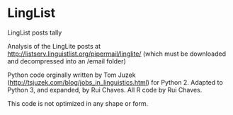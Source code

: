 # LingList
LingList posts tally

Analysis of the LingLite posts at http://listserv.linguistlist.org/pipermail/linglite/ (which must be downloaded and decompressed into an /email folder)

Python code orginally written by Tom Juzek (http://tsjuzek.com/blog/jobs_in_linguistics.html) for Python 2.
Adapted to Python 3, and expanded, by Rui Chaves.
All R code by Rui Chaves.

This code is not optimized in any shape or form.
